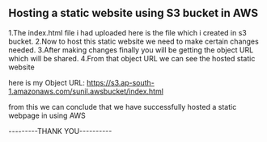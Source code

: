 Hosting a static website using S3 bucket in AWS
------------------------------------------------


1.The index.html file i had uploaded here is the file which i created in s3 bucket.
2.Now to host this static website we need to make certain changes needed.
3.After making changes finally you will be getting the object URL which will be shared.
4.From that object URL we can see the hosted static website

here is my Object URL:
https://s3.ap-south-1.amazonaws.com/sunil.awsbucket/index.html

from this we can conclude that we have successfully hosted a static webpage in using AWS


---------THANK YOU----------
